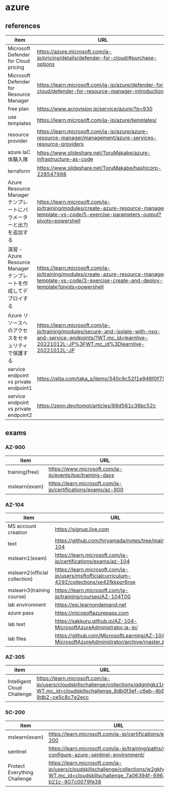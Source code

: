 # azure

## references
|item|URL|
|---|---|
|Microsoft Defender for Cloud pricing|https://azure.microsoft.com/ja-jp/pricing/details/defender-for-cloud/#purchase-options|
|Microsoft Defender for Resource Manager|https://learn.microsoft.com/ja-jp/azure/defender-for-cloud/defender-for-resource-manager-introduction|
|free plan|https://www.acrovision.jp/service/azure/?p=930|
|use templates|https://learn.microsoft.com/ja-jp/azure/templates/|
|resource provider|https://learn.microsoft.com/ja-jp/azure/azure-resource-manager/management/azure-services-resource-providers|
|azure IaC 体験入隊|https://www.slideshare.net/ToruMakabe/azure-infrastructure-as-code|
|terraform|https://www.slideshare.net/ToruMakabe/hashicorp-228547998|
|Azure Resource Manager テンプレートにパラメーターと出力を追加する|https://learn.microsoft.com/ja-jp/training/modules/create-azure-resource-manager-template-vs-code/5-exercise-parameters-output?pivots=powershell|
|演習 - Azure Resource Manager テンプレートを作成してデプロイする|https://learn.microsoft.com/ja-jp/training/modules/create-azure-resource-manager-template-vs-code/3-exercise-create-and-deploy-template?pivots=powershell|
|Azure リソースへのアクセスをセキュリティで保護する|https://learn.microsoft.com/ja-jp/training/modules/secure-and-isolate-with-nsg-and-service-endpoints/?WT.mc_id=learnlive-20221012L-JP%3FWT.mc_id%3Dlearnlive-20221012L-JP|
|service endpoint vs private endpoint1|https://qiita.com/taka_s/items/340c9c52f1e948f0f753|
|service endpoint vs private endpoint2|https://zenn.dev/tomot/articles/89d561c36bc52c|


## exams
### AZ-900
|item|URL|
|---|---|
|training(free)|https://www.microsoft.com/ja-jp/events/top/training-days|  
|mslearn(exam)|https://learn.microsoft.com/ja-jp/certifications/exams/az-900|  
  
### AZ-104  
|item|URL|
|---|---|
|MS account creation|https://signup.live.com|
|text| https://github.com/hiryamada/notes/tree/main/AZ-104|  
|mslearn1(exam)|https://learn.microsoft.com/ja-jp/certifications/exams/az-104|
|mslearn2(official collection)|https://learn.microsoft.com/ja-jp/users/msftofficialcurriculum-4292/collections/xe42fkkpzr6roe|
|mslearn3(training course)|https://learn.microsoft.com/ja-jp/training/courses/AZ-104T00|
|lab environment|https://esi.learnondemand.net|
|azure pass|https://micosoftazurepass.com|
|lab text|https://sakkuru.github.io/AZ-104-MicrosoftAzureAdministrator.ja-jp/|  
|lab files|https://github.com/MicrosoftLearning/AZ-104JA-MicrosoftAzureAdministrator/archive/master.zip|  

### AZ-305

|item|URL|
|---|---|
|Intelligent Cloud Challenge|https://learn.microsoft.com/ja-jp/users/cloudskillschallenge/collections/qdgnhgkz1r78?WT.mc_id=cloudskillschallenge_8db0f3ef-c6eb-4b6f-9db2-ce5c8c7e2ecc|


### SC-200
|item|URL|
|---|---|
|mslearn(exam)|https://learn.microsoft.com/ja-jp/certifications/exams/sc-200|
|sentinel|https://learn.microsoft.com/ja-jp/training/paths/sc-200-configure-azure-sentinel-environment/|
|Protect Everything Challenge|https://learn.microsoft.com/ja-jp/users/cloudskillschallenge/collections/w2gkho113y7w?WT.mc_id=cloudskillschallenge_7a06394f-6963-44b8-b21c-807c0079fe38|
